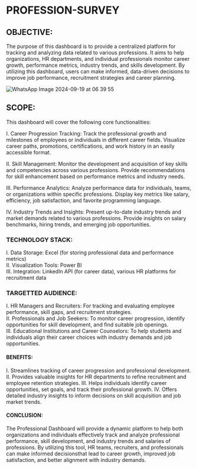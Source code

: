 # PROFESSION-SURVEY

## OBJECTIVE: 
The purpose of this dashboard is to provide a centralized platform for tracking and analyzing data related to various professions.
It aims to help organizations, HR departments, and individual professionals monitor career growth, performance metrics, industry trends, and skills development.
By utilizing this dashboard, users can make informed, data-driven decisions to improve job performance, recruitment strategies and career planning.

![WhatsApp Image 2024-09-19 at 06 39 55](https://github.com/user-attachments/assets/c71c9fdd-174d-4aaf-ab55-e79c3f507d3e)

## SCOPE: 
This dashboard will cover the following core functionalities:

I. Career Progression Tracking: Track the professional growth and milestones of employees or individuals in different career fields.
Visualize career paths, promotions, certifications, and work history in an easily accessible format.

II. Skill Management: Monitor the development and acquisition of key skills and competencies across various professions.
Provide recommendations for skill enhancement based on performance metrics and industry needs.

III. Performance Analytics: Analyze performance data for individuals, teams, or organizations within specific professions.
Display key metrics like salary, efficiency, job satisfaction, and favorite programming language.

IV. Industry Trends and Insights: Present up-to-date industry trends and market demands related to various professions.
Provide insights on salary benchmarks, hiring trends, and emerging job opportunities.

### TECHNOLOGY STACK:
I.  Data Storage: Excel (for storing professional data and performance metrics)                
II.  Visualization Tools: Power BI  
III.  Integration: LinkedIn API (for career data), various HR platforms for recruitment data
  
### TARGETTED AUDIENCE:
I.   HR Managers and Recruiters: For tracking and evaluating employee performance, skill gaps, and recruitment strategies.          
II.  Professionals and Job Seekers: To monitor career progression, identify opportunities for skill development, and find suitable job openings.  
III. Educational Institutions and Career Counselors: To help students and individuals align their career choices with industry demands and job opportunities.

#### BENEFITS:
I.   Streamlines tracking of career progression and professional development.
II.  Provides valuable insights for HR departments to refine recruitment and employee retention strategies.
III. Helps individuals identify career opportunities, set goals, and track their professional growth.
IV.  Offers detailed industry insights to inform decisions on skill acquisition and job market trends.

#### CONCLUSION: 
The Professional Dashboard will provide a dynamic platform to help both organizations and individuals effectively track and analyze professional 
performance, skill development, and industry trends and salaries of professions. By utilizing this tool, HR teams, recruiters, and professionals
can make informed decisionsthat lead to career growth, improved job satisfaction, and better alignment with industry demands.


